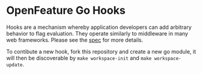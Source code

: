 # OpenFeature Go Hooks

Hooks are a mechanism whereby application developers can add arbitrary behavior to flag evaluation. They operate similarly to middleware in many web frameworks. Please see the [spec](https://github.com/open-feature/spec/blob/main/specification/flag-evaluation/hooks.md) for more details.

To contibute a new hook, fork this repository and create a new go module, it will then be discoverable by `make workspace-init` and `make workspace-update`.